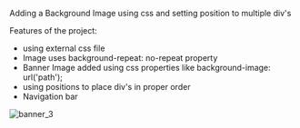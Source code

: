 Adding a Background Image using css and setting position to multiple div's

Features of the project:
- using external css file
- Image uses background-repeat: no-repeat property
- Banner Image added using css properties like background-image: url('path'); 
- using positions to place div's in proper order
- Navigation bar 

![banner_3](https://user-images.githubusercontent.com/32956051/104030194-dcadb480-517f-11eb-90ab-a3bb0a325969.PNG)

